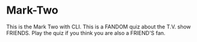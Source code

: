 # Mark-Two
This is the Mark Two with CLI. This is a FANDOM quiz about the T.V. show FRIENDS. Play the quiz if you think you are also a FRIEND'S fan.
